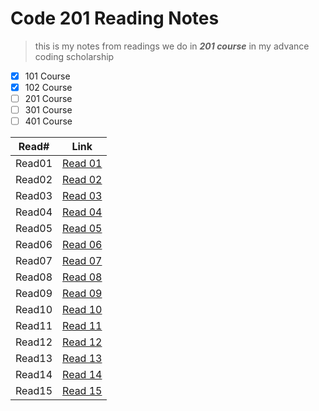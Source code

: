 # Code 201 Reading Notes

> this is my notes from readings we do in **_201 course_** in my advance coding scholarship 

 - [x] 101 Course
 - [x] 102 Course
 - [ ] 201 Course
 - [ ] 301 Course
 - [ ] 401 Course

Read#   |   Link
--------|---------
Read01  |    [Read 01](https://alihayajneh95.github.io/reading-notes/class01)
Read02  |    [Read 02](https://alihayajneh95.github.io/reading-notes/class02)
Read03  |    [Read 03](https://alihayajneh95.github.io/reading-notes/class03)
Read04  |    [Read 04](https://alihayajneh95.github.io/reading-notes/class04)
Read05  |    [Read 05](https://alihayajneh95.github.io/reading-notes/class05)
Read06  |    [Read 06](https://alihayajneh95.github.io/reading-notes/class06)
Read07  |    [Read 07](https://alihayajneh95.github.io/reading-notes/class07)
Read08  |    [Read 08](https://alihayajneh95.github.io/reading-notes/class08)
Read09  |    [Read 09](https://alihayajneh95.github.io/reading-notes/class09)
Read10  |    [Read 10](https://alihayajneh95.github.io/reading-notes/class10)
Read11  |    [Read 11](https://alihayajneh95.github.io/reading-notes/class11)
Read12  |    [Read 12](https://alihayajneh95.github.io/reading-notes/class12)
Read13  |    [Read 13]()
Read14  |    [Read 14]()
Read15  |    [Read 15]()